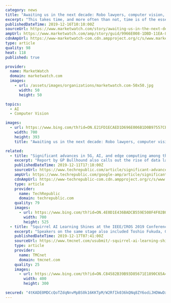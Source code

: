 ```yaml
---
category: news
title: "Awaiting us in the next decade: Robo lawyers, computer vision, AI-powered education"
excerpt: "This takes time, and more often than not, time is of the essence when it comes to cancer. Computer vision is everywhere. It’s an integral part of AI-powered smartphone cameras that can recognize and adapt to photographed objects and sensors that help autonomous cars and robots navigate their environment. Smart cities use it to monitor traffic ..."
publishedDateTime: 2019-12-16T10:10:00Z
sourceUrl: https://www.marketwatch.com/story/awaiting-us-in-the-next-decade-robo-lawyers-computer-vision-ai-powered-education-2019-12-16
ampUrl: https://www.marketwatch.com/amp/story/guid/9966E008-1DBD-11EA-87D1-F95C118C2ABD
cdnAmpUrl: https://www-marketwatch-com.cdn.ampproject.org/c/s/www.marketwatch.com/amp/story/guid/9966E008-1DBD-11EA-87D1-F95C118C2ABD
type: article
quality: 98
heat: 118
published: true

provider:
  name: MarketWatch
  domain: marketwatch.com
  images:
    - url: /assets/images/organizations/marketwatch.com-50x50.jpg
      width: 50
      height: 50

topics:
  - AI
  - Computer Vision

images:
  - url: https://www.bing.com/th?id=ON.E21FD1ECAED1D696E006B1D0B97557CE
    width: 700
    height: 393
    title: "Awaiting us in the next decade: Robo lawyers, computer vision, AI-powered education"

related:
  - title: "Significant advances in 5G, AI, and edge computing among the top tech predictions for 2020"
    excerpt: "Report by GP Bullhound also calls out the rise of data lakes/death of relational databases and the rise of vertical AI SaaS offerings, and XaaS. Companies can expect to see disruption in traditional models of data usage, storage, and analysis next year, with newcomers challenging the dominance of incumbent brands across various markets ..."
    publishedDateTime: 2019-12-11T17:18:00Z
    sourceUrl: https://www.techrepublic.com/article/significant-advances-in-5g-ai-and-edge-computing-among-the-top-tech-predictions-for-2020/
    ampUrl: https://www.techrepublic.com/google-amp/article/significant-advances-in-5g-ai-and-edge-computing-among-the-top-tech-predictions-for-2020/
    cdnAmpUrl: https://www-techrepublic-com.cdn.ampproject.org/c/s/www.techrepublic.com/google-amp/article/significant-advances-in-5g-ai-and-edge-computing-among-the-top-tech-predictions-for-2020/
    type: article
    provider:
      name: TechRepublic
      domain: techrepublic.com
    quality: 79
    images:
      - url: https://www.bing.com/th?id=ON.4E0D1E436BADCB559E508F4F02B08B6C
        width: 700
        height: 525
  - title: "Squirrel AI Learning Shines at the IEEE/IROS 2019 Conference: The Era of AI + Education has Arrived"
    excerpt: "Speakers on the same stage also included Toshio Fukuda, General Chairman of IEEE2020, Founder of IROS, Kristen Grauman, AI Research Scientist of Facebook, Professor of Computer Science Department at the University of Texas at Austin, etc. At the conference, he shared with the top scholars all over the world the technical advantages and ..."
    publishedDateTime: 2019-12-17T07:41:00Z
    sourceUrl: https://www.tmcnet.com/usubmit/-squirrel-ai-learning-shines-the-ieeeiros-2019-conference-/2019/12/17/9070510.htm
    type: article
    provider:
      name: TMCnet
      domain: tmcnet.com
    quality: 25
    images:
      - url: https://www.bing.com/th?id=ON.C84582B39B93D85671E1890C65A462F4
        width: 400
        height: 300

secured: "4tKADE0MDCcQoTZdqNnvMpBS0k16KKTpM/W2RfIk036kQNq8ZY6odiJHDWwDxchWba5bvDyEqvBjN7Xi3cOZ+L8YhnpMFcnxvfKF435bFBLUEv9rn9RualUFsCdytbe7lDxJU3+N8CHsdv46Ot1K1F5a/uW3EWA3Zfi/QqKtg0HfyHQiRD+91wNN4RyUEGFM+Ss79iXnZIWqHiGvjJDc1juE8uHq4/uNihzOdqf7nGORS6meXEf4aiyIIrv48DDQsMr21GSFgd2wjIYmJxgnZw==;KQXTPF6zXrHqyChSrqY6sg=="
---
```


